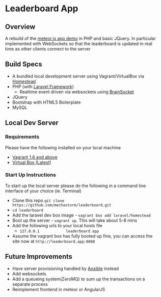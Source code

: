 # Leaderboard App

## Overview

A rebuild of the [meteor.js app demo](http://michael.meteor.com/) in PHP and basic JQuery. In particular implemented with WebSockets so that the leaderboard is updated in real time as other clients connect to the server

## Build Specs

- A bundled local development server using Vagrant/VirtualBox via [Homestead](http://laravel.com/docs/homestead)
- PHP (with [Laravel Framework](http://laravel.com/))
    - Realtime event driven via websockets using [BrainSocket](https://github.com/BrainBoxLabs/brain-socket)
- JQuery
- Bootstrap with HTML5 Boilerplate
- MySQL

## Local Dev Server

### Requirements

Please have the following installed on your local machine

- [Vagrant 1.6 and above](http://www.vagrantup.com/downloads.html)
- [Virtual Box (Latest)](https://www.virtualbox.org/wiki/Downloads)

### Start Up Instructions

To start up the local server please do the following in a command line interface of your choice (ie. Terminal)

* Clone this repo `git clone https://github.com/mechastorm/leaderboard.git`
* `cd leaderboard`
* Add the laravel dev box image - `vagrant box add laravel/homestead`
* Boot up the server - `vagrant up`. This will take about 5-8 mins
* Add the following urls to your local hosts file
    * `127.0.0.1            leaderboard.app`
* Assume the vagrant box has fully booted up fine, you can access the site now at `http://leaderboard.app:8000`

## Future Improvements

- Have server provisioning handled by [Ansible](http://www.ansible.com/home) instead
- Add websockets
- Add a queueing system(ZeroMQ) to sum up the transactions on a separate process
- Reimplement frontend in meteor or AngularJS